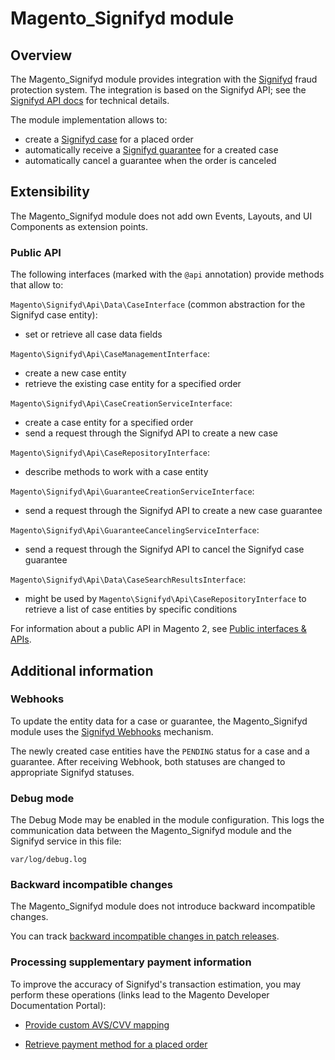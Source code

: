 # Magento_Signifyd module

## Overview

The Magento_Signifyd module provides integration with the [Signifyd](https://www.signifyd.com/) fraud protection system. The integration is based on the Signifyd API; see the [Signifyd API docs](https://www.signifyd.com/docs/api/#/introduction/) for technical details.

The module implementation allows to:

 - create a [Signifyd case](https://www.signifyd.com/docs/api/#/reference/cases) for a placed order
 - automatically receive a [Signifyd guarantee](https://www.signifyd.com/docs/api/#/reference/guarantees) for a created case
 - automatically cancel a guarantee when the order is canceled

## Extensibility

The Magento_Signifyd module does not add own Events, Layouts, and UI Components as extension points.

### Public API

The following interfaces (marked with the `@api` annotation) provide methods that allow to:

`Magento\Signifyd\Api\Data\CaseInterface` (common abstraction for the Signifyd case entity):

- set or retrieve all case data fields

`Magento\Signifyd\Api\CaseManagementInterface`:

- create a new case entity
- retrieve the existing case entity for a specified order

`Magento\Signifyd\Api\CaseCreationServiceInterface`:

- create a case entity for a specified order
- send a request through the Signifyd API to create a new case

`Magento\Signifyd\Api\CaseRepositoryInterface`:

- describe methods to work with a case entity

`Magento\Signifyd\Api\GuaranteeCreationServiceInterface`:

- send a request through the Signifyd API to create a new case guarantee

`Magento\Signifyd\Api\GuaranteeCancelingServiceInterface`:
- send a request through the Signifyd API to cancel the Signifyd case guarantee

`Magento\Signifyd\Api\Data\CaseSearchResultsInterface`:

- might be used by `Magento\Signifyd\Api\CaseRepositoryInterface` to retrieve a list of case entities by specific conditions

For information about a public API in Magento 2, see [Public interfaces & APIs](https://devdocs.magento.com/guides/v2.3/extension-dev-guide/api-concepts.html).

## Additional information

### Webhooks

To update the entity data for a case or guarantee, the Magento_Signifyd module uses the [Signifyd Webhooks](https://www.signifyd.com/docs/api/#/reference/webhooks) mechanism.

The newly created case entities have the `PENDING` status for a case and a guarantee. After receiving Webhook, both statuses are changed to appropriate Signifyd statuses.

### Debug mode

The Debug Mode may be enabled in the module configuration. This logs the communication data between the Magento_Signifyd module and the Signifyd service in this file:

    var/log/debug.log

### Backward incompatible changes

The Magento_Signifyd module does not introduce backward incompatible changes.

You can track [backward incompatible changes in patch releases](https://devdocs.magento.com/guides/v2.3/release-notes/backward-incompatible-changes/reference.html).

### Processing supplementary payment information

To improve the accuracy of Signifyd's transaction estimation, you may perform these operations (links lead to the Magento Developer Documentation Portal):

- [Provide custom AVS/CVV mapping](https://devdocs.magento.com/guides/v2.3/payments-integrations/signifyd/signifyd.html#provide-avscvv-response-codes)

- [Retrieve payment method for a placed order](https://devdocs.magento.com/guides/v2.3/payments-integrations/signifyd/signifyd.html#retrieve-payment-method-for-a-placed-order)
